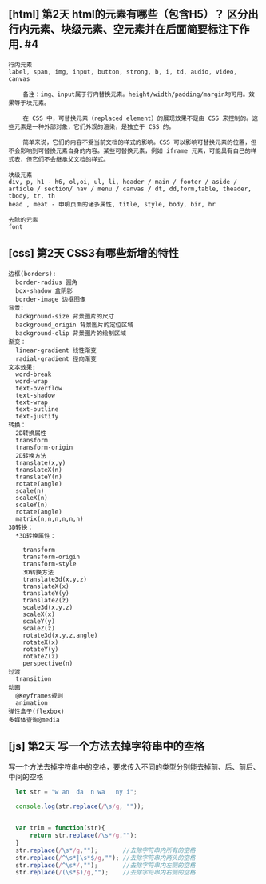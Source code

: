 
  ## [html] 第2天 html的元素有哪些（包含H5）？ 区分出行内元素、块级元素、空元素并在后面简要标注下作用. #4

    行内元素
    label, span, img, input, button, strong, b, i, td, audio, video, canvas

        备注：img、input属于行内替换元素。height/width/padding/margin均可用。效果等于块元素。

        在 CSS 中，可替换元素（replaced element）的展现效果不是由 CSS 来控制的。这些元素是一种外部对象，它们外观的渲染，是独立于 CSS 的。

        简单来说，它们的内容不受当前文档的样式的影响。CSS 可以影响可替换元素的位置，但不会影响到可替换元素自身的内容。某些可替换元素，例如 iframe 元素，可能具有自己的样式表，但它们不会继承父文档的样式。

    块级元素
    div, p, h1 - h6, ol,oi, ul, li, header / main / footer / aside / article / section/ nav / menu / canvas / dt, dd,form,table, theader, tbody, tr, th
    head , meat - 申明页面的诸多属性, title, style, body, bir, hr

    去除的元素
    font

  ## [css] 第2天 CSS3有哪些新增的特性

    边框(borders):
      border-radius 圆角
      box-shadow 盒阴影
      border-image 边框图像
    背景:
      background-size 背景图片的尺寸
      background_origin 背景图片的定位区域
      background-clip 背景图片的绘制区域
    渐变：
      linear-gradient 线性渐变
      radial-gradient 径向渐变
    文本效果;
      word-break
      word-wrap
      text-overflow
      text-shadow
      text-wrap
      text-outline
      text-justify
    转换：
      2D转换属性
      transform
      transform-origin
      2D转换方法
      translate(x,y)
      translateX(n)
      translateY(n)
      rotate(angle)
      scale(n)
      scaleX(n)
      scaleY(n)
      rotate(angle)
      matrix(n,n,n,n,n,n)
    3D转换：
      *3D转换属性：

        transform
        transform-origin
        transform-style
        3D转换方法
        translate3d(x,y,z)
        translateX(x)
        translateY(y)
        translateZ(z)
        scale3d(x,y,z)
        scaleX(x)
        scaleY(y)
        scaleZ(z)
        rotate3d(x,y,z,angle)
        rotateX(x)
        rotateY(y)
        rotateZ(z)
        perspective(n)
    过渡
      transition
    动画
      @Keyframes规则
      animation
    弹性盒子(flexbox)
    多媒体查询@media


  ## [js] 第2天 写一个方法去掉字符串中的空格
  
  写一个方法去掉字符串中的空格，要求传入不同的类型分别能去掉前、后、前后、中间的空格



```javascript
  let str = "w an  da  n wa   ny i";

  console.log(str.replace(/\s/g, ""));


  var trim = function(str){
      return str.replace(/\s*/g,"");
  }
  str.replace(/\s*/g,"");       //去除字符串内所有的空格
  str.replace(/^\s*|\s*$/g,""); //去除字符串内两头的空格
  str.replace(/^\s*/,"");       //去除字符串内左侧的空格
  str.replace(/(\s*$)/g,"");    //去除字符串内右侧的空格
```

